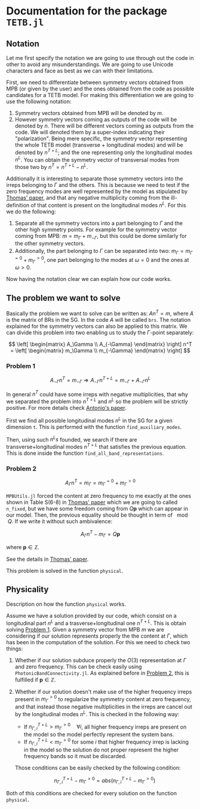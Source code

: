 # Documentation for the package `TETB.jl`

## Notation

Let me first specify the notation we are going to use through out the code in other to avoid
any misunderstandings. We are going to use Unicode characters and face as best as we can with 
their limitations.

First, we need to differentiate between symmetry vectors obtained from MPB (or given by the 
user) and the ones obtained from the code as possible candidates for a TETB model. For making 
this differentiation we are going to use the following notation:

1. Symmetry vectors obtained from MPB will be denoted by $m$.
2. However symmetry vectors coming as outputs of the code will be denoted by $n$. There will 
   be different vectors coming as outputs from the code. We will denoted them by a super-index 
   indicating their "polarization". Being mere specific, the symmetry vector representing the 
   whole TETB model (transverse + longitudinal modes) and will be denoted by $n^{T+L}$; and 
   the one representing only the longitudinal modes $n^L$. You can obtain the symmetry vector 
   of transversal modes from those two by $n^T=n^{T+L}-n^L$.

Additionally it is interesting to separate those symmetry vectors into the irreps belonging 
to $\Gamma$ and the others. This is because we need to test if the zero frequency modes are 
well represented by the model as stipulated by 
[Thomas' paper](https://link.aps.org/doi/10.1103/PhysRevX.12.021066), and that any negative 
multiplicity coming from the ill-definition of that content is present on the longitudinal 
modes $n^L$. For this we do the following:

1. Separate all the symmetry vectors into a part belonging to $\Gamma$ and the other high 
   symmetry points. For example for the symmetry vector coming from MPB: 
   $m = m_\Gamma + m_{-\Gamma}$, but this could be dome similarly for the other symmetry vectors.
2. Additionally, the part belonging to $\Gamma$ can be separated into two: 
   $m_\Gamma=m_\Gamma^{=0}+m_\Gamma^{>0}$, one part belonging to the modes at $\omega=0$ and 
   the ones at $\omega>0$.

Now having the notation clear we can explain how our code works.

## The problem we want to solve

Basically the problem we want to solve can be written as: $An^T=m$, where $A$ is the matrix 
of BRs in the SG. In the code $A$ will be called `brs`. The notation explained for the 
symmetry vectors can also be applied to this matrix. We can divide this problem into two 
enabling us to study the $\Gamma$-point separately:

$$ \left[ \begin{matrix} A_\Gamma \\ A_{-\Gamma} \end{matrix} \right] n^T = \left[ 
    \begin{matrix} m_\Gamma \\ m_{-\Gamma} \end{matrix} \right] $$

### Problem 1

$$ A_{-\Gamma} n^T = m_{-\Gamma} \Rightarrow A_{-\Gamma} n^{T+L} = m_{-\Gamma} + A_{-\Gamma}
    n^L $$

In general $n^T$ could have some irreps with negative multiplicities, that why we separated 
the problem into $n^{T+L}$ and $n^L$ so the problem will be strictly positive. For more details 
check [Antonio's paper](https://doi.org/10.48550/arXiv.2305.18257).

First we find all possible longitudinal modes $n^L$ in the SG for a given dimension `t`. 
This is performed with the function `find_auxiliary_modes`.

Then, using such $n^Ls$ founded, we search if there are transverse+longitudinal modes $n^{T+L}$ 
that satisfies the previous equation. This is done inside the function 
`find_all_band_representations`.

### Problem 2

$$ A_{\Gamma} n^T = m_{\Gamma} = m_\Gamma^{=0} + m_\Gamma^{>0} $$

`MPBUtils.jl` forced the content at zero frequency to me exactly at the ones shown in Table 
S(6-8) in [Thomas' paper](https://link.aps.org/doi/10.1103/PhysRevX.12.021066) which we are 
going to called `n_fixed`, but we have some freedom coming from $Q\mathbf{p}$ which can appear 
in our model. Then, the previous equality should be thought in term of $\mod Q$. If we write 
it without such ambivalence:

$$ A_{\Gamma} n^T - m_{\Gamma} = Q\mathbf{p} $$

where $\mathbf{p}\in\mathbb{Z}$.

See the details in [Thomas' paper](https://link.aps.org/doi/10.1103/PhysRevX.12.021066).

This problem is solved in the function `physical`.

## Physicality

Description on how the function `physical` works.

Assume we have a solution provided by our code, which consist on a longitudinal part $n^L$ 
and a trasverse+longitudinal one $n^{T+L}$. This is obtain solving [Problem 1](#problem-1). 
Given a symmetry vector from MPB $m$ we are considering if our solution represents properly 
the the content at $\Gamma$, which has been in the computation of the solution. For this we 
need to check two things:

1. Whether if our solution subduce properly the $O(3)$ representation at $\Gamma$ and zero 
   frequency. This can be check easily using `PhotonicBandConnectivity.jl`. As explained 
   before in [Problem 2](#problem-2), this is fulfilled if $\mathbf{p}\in\mathbb{Z}$.
2. Whether if our solution doesn't make use of the higher frequency irreps present in 
   $m_\Gamma^{>0}$ to regularize the symmetry content at zero frequency, and that instead 
   those negative multiplicities in the irreps are cancel out by the longitudinal modes $n^L$. 
   This is checked in the following way:

    - If $n_{\Gamma,i}^{T+L} > m^{>0}_\Gamma \quad \forall i$, all higher frequency irreps 
        are present on the model so the model perfectly represent the system bans.
    - If $n_{\Gamma,i}^{T+L} < m^{>0}_\Gamma$ for some $i$ that higher frequency irrep is 
        lacking in the model so the solution do not proper represent the higher frequency 
        bands so it must be discarded.

    Those conditions can be easily checked by the following condition:

    $$ n_{\Gamma,i}^{T+L} - m^{>0}_\Gamma = abs(n_{\Gamma,i}^{T+L} - m^{>0}_\Gamma) $$

Both of this conditions are checked for every solution on the function `physical`.